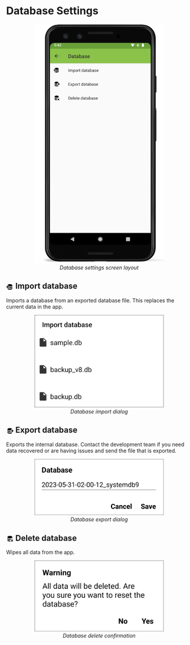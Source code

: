 Database Settings
=================

<figure align="center" class="image">
  <img src="/_static/images/settings/database/settings_database_framed.png" width="350px"> 
  <figcaption><i>Database settings screen
layout</i></figcaption> 
</figure>

<img ref="import" style="vertical-align: middle;" src="/_static/icons/settings/database/database-import.png" width="20px"> Import database
---------------------------------------------------------------------------------------------

Imports a database from an exported database file. This replaces the
current data in the app.

<figure align="center" class="image">
  <img src="/_static/images/settings/database/settings_database_import.png" width="350px"> 
  <figcaption><i>Database import dialog</i></figcaption> 
</figure>

<img ref="export" style="vertical-align: middle;" src="/_static/icons/settings/database/database-export.png" width="20px"> Export database
---------------------------------------------------------------------------------------------

Exports the internal database. Contact the development team if you need
data recovered or are having issues and send the file that is exported.

<figure align="center" class="image">
  <img src="/_static/images/settings/database/settings_database_export.png" width="350px"> 
  <figcaption><i>Database export dialog</i></figcaption> 
</figure>

<img ref="remove" style="vertical-align: middle;" src="/_static/icons/settings/database/database-remove.png" width="20px"> Delete database
---------------------------------------------------------------------------------------------

Wipes all data from the app.

<figure align="center" class="image">
  <img src="/_static/images/settings/database/settings_database_delete.png" width="350px"> 
  <figcaption><i>Database delete confirmation</i></figcaption> 
</figure>
